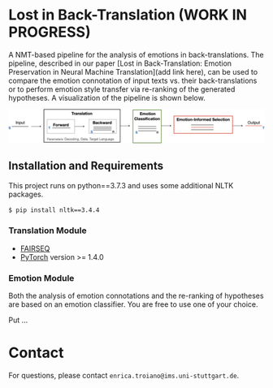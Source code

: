 # Lost in Back-Translation (WORK IN PROGRESS)

A NMT-based pipeline for the analysis of emotions in back-translations. The pipeline, described in our paper [Lost in Back-Translation:
Emotion Preservation in Neural Machine Translation](add link here), can be used to compare the emotion connotation of input texts vs. their back-translations 
or to perform emotion style transfer via re-ranking of the generated hypotheses. A visualization of the pipeline is shown below.



![procedure](fig/pipeline.png)



## Installation and Requirements
This project runs on python==3.7.3 and uses some additional NLTK packages.

```sh
$ pip install nltk==3.4.4
```
### Translation Module
* [FAIRSEQ](https://fairseq.readthedocs.io/en/latest/)
* [PyTorch](https://pytorch.org) version >= 1.4.0

### Emotion Module
Both the analysis of emotion connotations and the re-ranking of hypotheses are based on an emotion classifier. You are free to use one of your choice.

Put ...

# Contact
For questions, please contact `enrica.troiano@ims.uni-stuttgart.de`.
